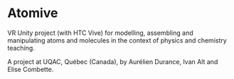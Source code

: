 # Atomive

VR Unity project (with HTC Vive) for modelling, assembling and manipulating atoms and molecules in the context of physics and chemistry teaching.

A project at UQAC, Québec (Canada), by Aurélien Durance, Ivan Alt and Elise Combette.
